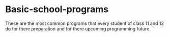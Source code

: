 # Basic-school-programs
These are the most common programs that every student of class 11 and 12 do for there preparation and for there upcoming programming future. 
